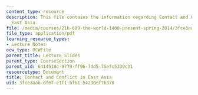 ```yaml
---
content_type: resource
description: This file contains the information regarding Contact and Conflict in
  East Asia.
file: /media/courses/21h-009-the-world-1400-present-spring-2014/3fce3aabdf6fe1f1bfb154230ef7b378_MIT21H_009S14_Lec_5.pdf
file_type: application/pdf
learning_resource_types:
- Lecture Notes
ocw_type: OCWFile
parent_title: Lecture Slides
parent_type: CourseSection
parent_uid: 6414518c-9779-ff96-7dd5-75efc5330c31
resourcetype: Document
title: Contact and Conflict in East Asia
uid: 3fce3aab-df6f-e1f1-bfb1-54230ef7b378
---
```

